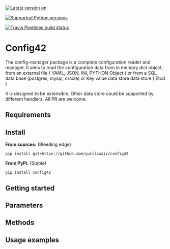 [![Latest version on](https://badge.fury.io/py/config42.svg)](https://badge.fury.io/py/config42)

[![Supported Python
versions](https://img.shields.io/pypi/pyversions/config42.svg)](https://pypi.org/project/config42/)

[![Travis Pipelines build
status](https://img.shields.io/travis/com/yurilaaziz/config42.svg)](https://travis-ci.com/yurilaaziz/config42/)

# Config42

The config-manager package is a complete configuration reader and manager. It aims to read the configuration data 
from in memory dict object, from  an external file ( YAML, JSON, INI, PYTHON Object ) or from a SQL data base (postgres, mysql, oracle) 
or Key value data store data store ( Etcd )

It is designed to be extensible. Other data store could be supported by different handlers, All PR are welcome. 

## Requirements


## Install 

**From sources:**  (Bleeding edge)

`pip install git+https://github.com/yurilaaziz/config42`

**From PyPi:** (Stable)

`pip install config42`


## Getting started

## Parameters

## Methods

## Usage examples

